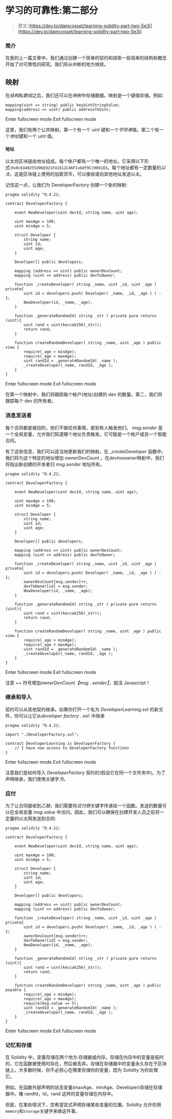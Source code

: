 # 学习的可靠性:第二部分

> 原文:[https://dev.to/damcosset/learning-solidity-part-two-5e3j](https://dev.to/damcosset/learning-solidity-part-two-5e3j)

### 简介

在我的上一篇文章中，我们通过创建一个简单的契约和探索一些简单的结构和概念开始了对可靠性的研究。我们将从中断的地方继续。

## 映射

在*结构*和*数组*之后，我们还可以在*映射*中存储数据。映射是一个键值存储。例如:

```
mapping(uint => string) public keyUintStringValue;
mapping(address => uint) public addressToUint; 
```

Enter fullscreen mode Exit fullscreen mode

这里，我们有两个公共映射。第一个有一个 *uint* 键和一个*字符串*值。第二个有一个*地址*键和一个 *uint* 值。

#### 地址

以太坊区块链由地址组成。每个帐户都有一个唯一的地址。它采用以下形式:`0x0cE440255306E921F41612C46F1v6df9Cc969183`。每个地址都有一定数量的*以太*，这是区块链上使用的加密货币，可以接收或向其他地址发送以太。

记住这一点，让我们为 DeveloperFactory 创建一个新的映射:

```
pragma solidity ^0.4.22;

contract DeveloperFactory {

    event NewDeveloper(uint devId, string name, uint age);

    uint maxAge = 100;
    uint minAge = 5;

    struct Developer {
        string name;
        uint id;
        uint age;
    }

    Developer[] public developers;

    mapping (address => uint) public ownerDevCount;
    mapping (uint => address) public devToOwner;

    function _createDeveloper( string _name, uint _id, uint _age ) private{
        uint id = developers.push( Developer( _name, _id, _age ) ) - 1;
        NewDeveloper(id, _name, _age);
    }

    function _generateRandomId( string _str ) private pure returns (uint){
        uint rand = uint(keccak256(_str));
        return rand;
    }

    function createRandomDeveloper( string _name, uint _age ) public view {
        require(_age > minAge);
        require(_age < maxAge);
        uint randId = _generateRandomId( _name );
        _createDeveloper(_name, randId, _age );
    }
} 
```

Enter fullscreen mode Exit fullscreen mode

在第一个映射中，我们将跟踪每个帐户(地址)创建的 dev 的数量。第二，我们将跟踪每个 dev 的所有者。

### 消息发送者

每个合同都是被动的，他们不做任何事情，直到有人触发他们。 *msg.sender* 是一个全局变量，允许我们知道哪个地址负责触发。它可能是一个帐户或另一个智能合同。

有了这些信息，我们可以适当地更新我们的映射。在 *_createDeveloper* 函数中，我们将为这个特定的地址增加 *ownerDevCount* 。在*devtooowner*映射中，我们将指出新创建的开发者归 *msg.sender* 地址所有。

```
pragma solidity ^0.4.22;

contract DeveloperFactory {

    event NewDeveloper(uint devId, string name, uint age);

    uint maxAge = 100;
    uint minAge = 5;

    struct Developer {
        string name;
        uint id;
        uint age;
    }

    Developer[] public developers;

    mapping (address => uint) public ownerDevCount;
    mapping (uint => address) public devToOwner;

    function _createDeveloper( string _name, uint _id, uint _age ) private{
        uint id = developers.push( Developer( _name, _id, _age ) ) - 1;
        ownerDevCount[msg.sender]++;
        devToOwner[id] = msg.sender;
        NewDeveloper(id, _name, _age);
    }

    function _generateRandomId( string _str ) private pure returns (uint){
        uint rand = uint(keccak256(_str));
        return rand;
    }

    function createRandomDeveloper( string _name, uint _age ) public view {
        require(_age > minAge);
        require(_age < maxAge);
        uint randId = _generateRandomId( _name );
        _createDeveloper(_name, randId, _age );
    }
} 
```

Enter fullscreen mode Exit fullscreen mode

注意 *++* 符号增加*ownerDevCount【msg . sender】*，就活 Javascript！

### 继承和导入

契约可以从其他契约继承。如果你打开一个名为 *DeveloperLearning.sol* 的新文件，你可以让它从*developer factory . sol*:
中继承

```
pragma solidity ^0.4.22;

import "./DeveloperFactory.sol";

contract DeveloperLearning is DeveloperFactory {
    // I have now access to DeveloperFactory functions
} 
```

Enter fullscreen mode Exit fullscreen mode

注意我们是如何导入 *DeveloperFactory* 契约的(假设它在同一个文件夹中)。为了声明继承，我们使用关键字*为*。

### 应付

为了让合同接收到*乙醚*，我们需要将*应付款*关键字传递给一个函数。发送的数量可以在全局变量 *msg.value* 中访问。因此，我们可以确保在创建开发人员之前将一定量的以太网发送到合同:

```
pragma solidity ^0.4.22;

contract DeveloperFactory {

    event NewDeveloper(uint devId, string name, uint age);

    uint maxAge = 100;
    uint minAge = 5;

    struct Developer {
        string name;
        uint id;
        uint age;
    }

    Developer[] public developers;

    mapping (address => uint) public ownerDevCount;
    mapping (uint => address) public devToOwner;

    function _createDeveloper( string _name, uint _id, uint _age ) private{
        uint id = developers.push( Developer( _name, _id, _age ) ) - 1;
        ownerDevCount[msg.sender]++;
        devToOwner[id] = msg.sender;
        NewDeveloper(id, _name, _age);
    }

    function _generateRandomId( string _str ) private pure returns (uint){
        uint rand = uint(keccak256(_str));
        return rand;
    }

    function createRandomDeveloper( string _name, uint _age ) public payable {
        require(_age > minAge);
        require(_age < maxAge);
        require(msg.value == 5);
        uint randId = _generateRandomId( _name );
        _createDeveloper(_name, randId, _age );
    }
} 
```

Enter fullscreen mode Exit fullscreen mode

### 记忆和存储

在 Solidity 中，变量存储在两个地方:存储器或内存。存储在内存中的变量是临时的，它在函数被使用时存在，然后被丢弃。存储在存储器中的变量永久存在于区块链上。大多数时候，你不必担心在哪里存储你的变量，因为 Solidity 为你处理它。

例如，在函数外部声明的状态变量(maxAge、minAge、Developer)存储在存储器中。像 randId，Id，rand 这样的变量存储在内存中。

但是，在某些情况下，您希望显式声明存储某些变量的位置。Solidity 允许你用`memory`和`storage`关键字来做这件事。